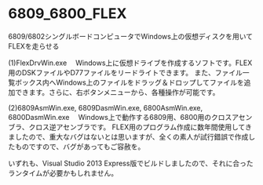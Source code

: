 # 6809_6800_FLEX
6809/6802シングルボードコンピュータでWindows上の仮想ディスクを用いてFLEXを走らせる

(1)FlexDrvWin.exe
　Windows上に仮想ドライブを作成するソフトです。FLEX用のDSKファイルやD77ファイルをリードライトできます。
また、ファイル一覧ボックス内へWindows上のファイルをドラッグ＆ドロップしてファイルを追加できます。さらに、右ボタンメニューから、各種操作が可能です。

(2)6809AsmWin.exe, 6809DasmWin.exe, 6800AsmWin.exe, 6800DasmWin.exe
　Windows上で動作する6809用、6800用のクロスアセンブラ、クロス逆アセンブラです。
FLEX用のプログラム作成に数年間使用してきましたので、重大なバグはないとは思いますが、全くの素人が試行錯誤で作成したものですので、バグがあってもご容赦を。

いずれも、Visual Studio 2013 Express版でビルドしましたので、それに合ったランタイムが必要かもしれません。
